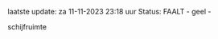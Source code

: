 laatste update: 
za 11-11-2023 23:18   uur 
Status: FAALT - geel - 
<div class="service Y">schijfruimte</div>